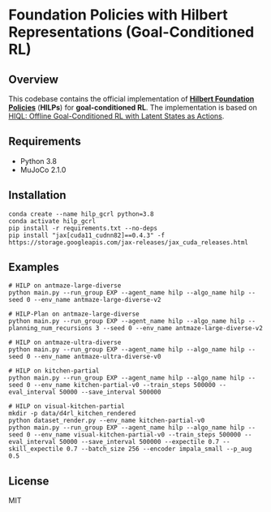 # Foundation Policies with Hilbert Representations (Goal-Conditioned RL)

## Overview
This codebase contains the official implementation of **[Hilbert Foundation Policies](https://seohong.me/projects/hilp/)** (**HILPs**) for **goal-conditioned RL**.
The implementation is based on [HIQL: Offline Goal-Conditioned RL with Latent States as Actions](https://github.com/seohongpark/HIQL).

## Requirements
* Python 3.8
* MuJoCo 2.1.0

## Installation
```
conda create --name hilp_gcrl python=3.8
conda activate hilp_gcrl
pip install -r requirements.txt --no-deps
pip install "jax[cuda11_cudnn82]==0.4.3" -f https://storage.googleapis.com/jax-releases/jax_cuda_releases.html
```

## Examples
```
# HILP on antmaze-large-diverse
python main.py --run_group EXP --agent_name hilp --algo_name hilp --seed 0 --env_name antmaze-large-diverse-v2

# HILP-Plan on antmaze-large-diverse
python main.py --run_group EXP --agent_name hilp --algo_name hilp --planning_num_recursions 3 --seed 0 --env_name antmaze-large-diverse-v2

# HILP on antmaze-ultra-diverse
python main.py --run_group EXP --agent_name hilp --algo_name hilp --seed 0 --env_name antmaze-ultra-diverse-v0

# HILP on kitchen-partial
python main.py --run_group EXP --agent_name hilp --algo_name hilp --seed 0 --env_name kitchen-partial-v0 --train_steps 500000 --eval_interval 50000 --save_interval 500000 

# HILP on visual-kitchen-partial
mkdir -p data/d4rl_kitchen_rendered
python dataset_render.py --env_name kitchen-partial-v0
python main.py --run_group EXP --agent_name hilp --algo_name hilp --seed 0 --env_name visual-kitchen-partial-v0 --train_steps 500000 --eval_interval 50000 --save_interval 500000 --expectile 0.7 --skill_expectile 0.7 --batch_size 256 --encoder impala_small --p_aug 0.5
```

## License

MIT